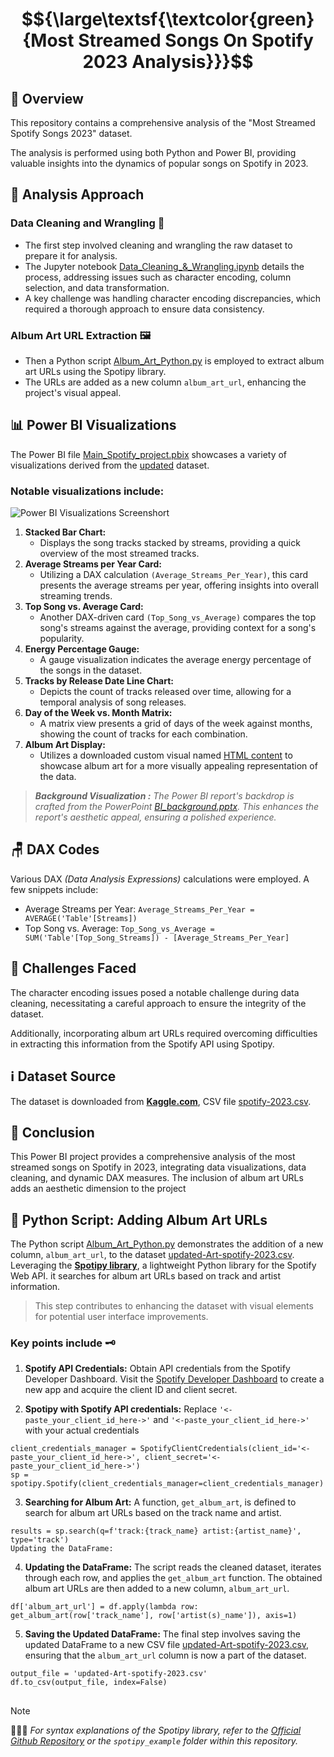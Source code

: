 # $${\large\textsf{\textcolor{green}{Most Streamed Songs On Spotify 2023 Analysis}}}$$

## 📝 **Overview**
This repository contains a comprehensive analysis of the "Most Streamed Spotify Songs 2023" dataset.

The analysis is performed using both Python and Power BI, providing valuable insights into the dynamics of popular songs on Spotify in 2023.

## 🧠 **Analysis Approach**

### Data Cleaning and Wrangling 🧹
- The first step involved cleaning and wrangling the raw dataset to prepare it for analysis. 
- The Jupyter notebook [Data_Cleaning_&_Wrangling.ipynb](Data_Cleaning_&_Wrangling.ipynb) details the process, addressing issues such as character encoding, column selection, and data transformation.
- A key challenge was handling character encoding discrepancies, which required a thorough approach to ensure data consistency.

### **Album Art URL Extraction** 🖼️
- Then a Python script [Album_Art_Python.py](Album_Art_Python.py) is employed to extract album art URLs using the Spotipy library. 
- The URLs are added as a new column `album_art_url`, enhancing the project's visual appeal.

## 📊 **Power BI Visualizations**

The Power BI file [Main_Spotify_project.pbix](Main_Spotify_project.pbix) showcases a variety of visualizations derived from the [updated](updated-Art-spotify-2023.csv) dataset. 

### Notable visualizations include: 

![Power BI Visualizations Screenshort](https://github.com/5umit-chandra/Spotify_most.streamed.songs-2023_EDA/assets/154830809/973cb072-df36-4a9f-b66c-091e17a975ba)

1. **Stacked Bar Chart:**
   - Displays the song tracks stacked by streams, providing a quick overview of the most streamed tracks.
2. **Average Streams per Year Card:**
   - Utilizing a DAX calculation `(Average_Streams_Per_Year)`, this card presents the average streams per year, offering insights into overall streaming trends.
3. **Top Song vs. Average Card:**
   - Another DAX-driven card `(Top_Song_vs_Average)` compares the top song's streams against the average, providing context for a song's popularity.
4. **Energy Percentage Gauge:**
   - A gauge visualization indicates the average energy percentage of the songs in the dataset.
5. **Tracks by Release Date Line Chart:**
   - Depicts the count of tracks released over time, allowing for a temporal analysis of song releases.
6. **Day of the Week vs. Month Matrix:**
   - A matrix view presents a grid of days of the week against months, showing the count of tracks for each combination.
7. **Album Art Display:**
   - Utilizes a downloaded custom visual named [HTML content](https://appsource.microsoft.com/en-us/product/power-bi-visuals/wa200001930?tab=overview) to showcase album art for a more visually appealing representation of the data.

> **_Background Visualization :_**
>*The Power BI report's backdrop is crafted from the PowerPoint [BI_background.pptx](background/BI_background.pptx). This enhances the report's aesthetic appeal, ensuring a polished experience.*

## 🪑 **DAX Codes**
Various DAX _(Data Analysis Expressions)_ calculations were employed. A few snippets include:

- Average Streams per Year:
`Average_Streams_Per_Year = AVERAGE('Table'[Streams])`
- Top Song vs. Average:
`Top_Song_vs_Average = SUM('Table'[Top_Song_Streams]) - [Average_Streams_Per_Year]`

## 🎯 **Challenges Faced**
The character encoding issues posed a notable challenge during data cleaning, necessitating a careful approach to ensure the integrity of the dataset.

Additionally, incorporating album art URLs required overcoming difficulties in extracting this information from the Spotify API using Spotipy.

## ℹ️ **Dataset Source**
The dataset is downloaded from **[Kaggle.com](https://www.kaggle.com/)**, CSV file [spotify-2023.csv](spotify-2023.csv).

## 🤔 **Conclusion**
This Power BI project provides a comprehensive analysis of the most streamed songs on Spotify in 2023, integrating data visualizations, data cleaning, and dynamic DAX measures. The inclusion of album art URLs adds an aesthetic dimension to the project

## 🐍 **Python Script: Adding Album Art URLs**
The Python script [Album_Art_Python.py](Album_Art_Python.py) demonstrates the addition of a new column, `album_art_url`, to the dataset [updated-Art-spotify-2023.csv](updated-Art-spotify-2023.csv). Leveraging the **[Spotipy library](https://github.com/spotipy-dev/spotipy)**, a lightweight Python library for the Spotify Web API. it searches for album art URLs based on track and artist information. 
> This step contributes to enhancing the dataset with visual elements for potential user interface improvements.

### Key points include 🗝️

1. **Spotify API Credentials:**
Obtain API credentials from the Spotify Developer Dashboard.
Visit the [Spotify Developer Dashboard](https://developer.spotify.com/) to create a new app and acquire the client ID and client secret.

2. **Spotipy with Spotify API credentials:** Replace `'<-paste_your_client_id_here->'` and `'<-paste_your_client_id_here->'` with your actual credentials
```
client_credentials_manager = SpotifyClientCredentials(client_id='<-paste_your_client_id_here->', client_secret='<-paste_your_client_id_here->')
sp = spotipy.Spotify(client_credentials_manager=client_credentials_manager)
```
3. **Searching for Album Art:**
A function, `get_album_art`, is defined to search for album art URLs based on the track name and artist.
```
results = sp.search(q=f'track:{track_name} artist:{artist_name}', type='track')
Updating the DataFrame:
```
4. **Updating the DataFrame:** 
The script reads the cleaned dataset, iterates through each row, and applies the `get_album_art` function. The obtained album art URLs are then added to a new column, `album_art_url`.
```
df['album_art_url'] = df.apply(lambda row: get_album_art(row['track_name'], row['artist(s)_name']), axis=1)
```
5. **Saving the Updated DataFrame:** 
The final step involves saving the updated DataFrame to a new CSV file [updated-Art-spotify-2023.csv](updated-Art-spotify-2023.csv), ensuring that the `album_art_url` column is now a part of the dataset.
```
output_file = 'updated-Art-spotify-2023.csv'
df.to_csv(output_file, index=False)
```

##
>[!NOTE]
>💁🏻‍♂️ *For syntax explanations of the Spotipy library, refer to the [Official Github Repository](https://github.com/spotipy-dev/spotipy) or the `spotipy_example` folder within this repository.*